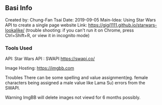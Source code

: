


## Basi Info

Created by: Chung-Fan Tsai
Date: 2019-09-05
Main-Idea: Using Star Wars API to create a single page website
Link: https://gigi1111.github.io/starwars-lookalike/
(trouble shooting: if you can't run it on Chrome, press Ctrl+Shift+R, or view it in incognito mode)

### Tools Used

API:
Star Wars API : SWAPI
https://swapi.co/


Image Hosting:
https://imgbb.com

Troubles
There can be some spelling and value assignment(eg. female characters being assigned a male value like Lama Su) errors from the SWAPI.

Warning
ImgBB will delete images not viewd for 6 months possibly.
